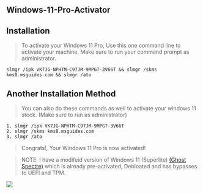 ## Windows-11-Pro-Activator

## Installation

> To activate your Windows 11 Pro, Use this one command line to activate your machine. Make sure to run your command prompt as administrator.

```
slmgr /ipk VK7JG-NPHTM-C97JM-9MPGT-3V66T && slmgr /skms kms8.msguides.com && slmgr /ato
```

## Another Installation Method

> You can also do these commands as well to activate your windows 11 stock. (Make sure to run as administrator)

```
1. slmgr /ipk VK7JG-NPHTM-C97JM-9MPGT-3V66T
2. slmgr /skms kms8.msguides.com
3. slmgr /ato
```

> Congrats!, Your Windows 11 Pro is now activated!




> NOTE: I have a modifeid version of Windows 11 (Superlite) [(Ghost Spectre)](https://www.youtube.com/watch?v=nJ418uicpk8) which is already pre-activated, Debloated and has bypasses to UEFI and TPM.

![](https://cdn.has-cool.pics/9aTjPXz2aWTPz3xT0qhc1gP0fo.png)
